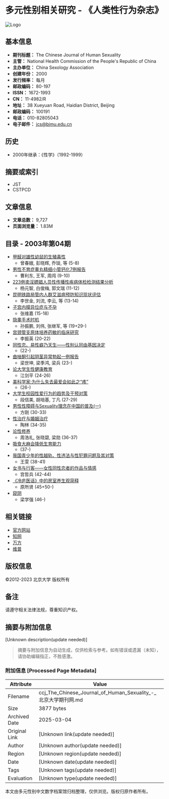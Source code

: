 # 多元性别相关研究 - 《人类性行为杂志》

![Logo](/web/images/logo.png)

## 基本信息

- **期刊标题：** The Chinese Journal of Human Sexuality
- **主管：** National Health Commission of the People's Republic of China
- **主办单位：** China Sexology Association
- **创建年份：** 2000
- **发行频率：** 每月
- **邮政编码：** 80-197
- **ISSN：** 1672-1993
- **CN：** 11-4982/R
- **地址：** 38 Xueyuan Road, Haidian District, Beijing
- **邮政编码：** 100191
- **电话：** 010-82805043
- **电子邮件：** jcs@bjmu.edu.cn

## 历史

- 2000年继承：《性学》（1992-1999）

## 摘要或索引

- JST
- CSTPCD

## 文章信息

- **文章总数：** 9,727
- **页面浏览量：** 1.83M

## 目录 - 2003年第04期

- [甲醛对雄性幼鼠的生殖毒性](https://www.example.com/article/info?aid=310340619) 
    - 曾春娥, 彭晓辉, 乔琰, 等 (5-8)
- [男性不育症睾丸精细小管钙化7例报告](https://www.example.com/article/info?aid=310340620) 
    - 曹利东, 王军, 周闯 (9-10)
- [223例卖淫嫖娼人员性传播性疾病体检检测结果分析](https://www.example.com/article/info?aid=310351047) 
    - 杨元智, 白俊梅, 郭文瑞 (11-12)
- [昆明铁路局管内人群艾滋病预防知识现状评估](https://www.example.com/article/info?aid=310351048) 
    - 李世金, 刘流, 李云, 等 (13-14)
- [子宫内膜异位症与不孕](https://www.example.com/article/info?aid=310351049) 
    - 张维嘉 (15-18)
- [隐睾手术时机](https://www.example.com/article/info?aid=310351050) 
    - 孙振鹏, 刘伟, 张继军, 等 (19+29-)
- [宫颈管支原体培养药敏的临床研究](https://www.example.com/article/info?aid=310351051) 
    - 李振英 (20-22)
- [同性恋、易性癖乃天生——性别认同由基因决定](https://www.example.com/article/info?aid=310351052) 
    - (22-)
- [曲唑酮引起阴茎异常勃起一例报告](https://www.example.com/article/info?aid=310351053) 
    - 梁世坤, 梁季鸿, 梁兵 (23-)
- [论大学生性健康教育](https://www.example.com/article/info?aid=310340621) 
    - 江剑平 (24-26)
- [美科学家:为什么失去最爱会如此之“疼”](https://www.example.com/article/info?aid=310340622) 
    - (26-)
- [大学生校园性爱行为的趋势及干预对策](https://www.example.com/article/info?aid=310340623) 
    - 段信美, 胡培基, 丁凡 (27-29)
- [男性性障碍与Sexuality理念在中国的普及(一)](https://www.example.com/article/info?aid=310340624) 
    - 方刚 (30-33)
- [性治疗与婚姻治疗](https://www.example.com/article/info?aid=310340625) 
    - 陶林 (34-35)
- [论性修养](https://www.example.com/article/info?aid=310340626) 
    - 周浩礼, 张晓碧, 梁勋 (36-37)
- [吸食大麻会降低生育能力](https://www.example.com/article/info?aid=310340627) 
    - (37-)
- [我国青少年的性越轨、性违法与性犯罪问题及其对策](https://www.example.com/article/info?aid=310340628) 
    - 王雯 (38-41)
- [女书与行客——女性同性恋者的作品与情感](https://www.example.com/article/info?aid=310340629) 
    - 宫哲兵 (42-44)
- [《冷庐医话》中的房室养生观简释](https://www.example.com/article/info?aid=310340630) 
    - 原所贤 (45+50-)
- [窥阴](https://www.example.com/article/info?aid=310340631) 
    - 梁学强 (46-)

## 相关链接

- [官方网站](http://www.zgxkxzzs.com)
- [知网](http://navi.cnki.net/knavi/JournalDetail?pcode=CJFD&pykm=XKXZ)
- [万方](https://www.wanfangdata.com.cn/sns/perio/zgxkx)
- [维普](https://qikan.cqvip.com/Qikan/Journal/Summary?kind=1&gch=85334A)

## 版权信息
©2012-2023 北京大学 版权所有

## 备注
请遵守相关法律法规，尊重知识产权。
<!-- tcd_original_link https://ccj.pku.edu.cn/journal/info?jid=101089&volumeNo=&issueNo=04&viid=12629570 -->


## 摘要与附加信息

<!-- tcd_abstract -->
[Unknown description(update needed)]
<!-- tcd_abstract_end -->

> 摘要与附加信息为自动生成，仅供检索与参考。如有错误或遗漏（未知），请协助编辑指正，不胜感激。

### 附加信息 [Processed Page Metadata]

| Attribute       | Value                                  |
|-----------------|----------------------------------------|
| Filename        | ccj_The_Chinese_Journal_of_Human_Sexuality_-_北京大学期刊网.md                             |
| Size            | 3877 bytes                           |
| Archived Date   | 2025-03-04                             |
| Original Link   | [Unknown link(update needed)]                       |
| Author          | [Unknown author(update needed)]                               |
| Region          | [Unknown region(update needed)]                               |
| Date            | [Unknown date(update needed)]                                 |
| Tags            | [Unknown tags(update needed)]                                 |
| Evaluation            | [Unknown type(update needed)]                                 |
<!-- tcd_table_end -->

本文由多元性别中文数字档案馆归档整理，仅供浏览。版权归原作者所有。
